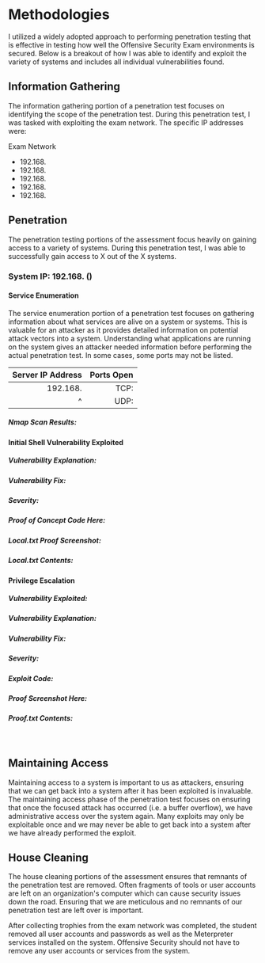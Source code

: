 # Methodologies

I utilized a widely adopted approach to performing penetration testing that is effective in testing how well the Offensive Security Exam environments is secured. Below is a breakout of how I was able to identify and exploit the variety of systems and includes all individual vulnerabilities found.

## Information Gathering

The information gathering portion of a penetration test focuses on identifying the scope of the penetration test. During this penetration test, I was tasked with exploiting the exam network. The specific IP addresses were:

Exam Network 

- 192.168.
- 192.168.
- 192.168.
- 192.168.
- 192.168. 
 
## Penetration

The penetration testing portions of the assessment focus heavily on gaining access to a variety of systems. During this penetration test, I was able to successfully gain access to X out of the X systems.

### System IP: 192.168. ()
#### Service Enumeration

The service enumeration portion of a penetration test focuses on gathering information about what services are alive on a system or systems. This is valuable for an attacker as it provides detailed information on potential attack vectors into a system. Understanding what applications are running on the system gives an attacker needed information before performing the actual penetration test.  In some cases, some ports may not be listed.

| Server IP Address | Ports Open |
| ----------------: | ---------: |
| 192.168.          | TCP:       |
|                 ^ | UDP:       |

##### Nmap Scan Results:

#### Initial Shell Vulnerability Exploited  

##### Vulnerability Explanation: 

##### Vulnerability Fix: 

##### Severity: 

##### Proof of Concept Code Here: 

##### Local.txt Proof Screenshot:

##### Local.txt Contents:

#### Privilege Escalation

##### Vulnerability Exploited: 

##### Vulnerability Explanation: 

##### Vulnerability Fix: 

##### Severity: 

##### Exploit Code:

##### Proof Screenshot Here:

##### Proof.txt Contents:
 
## Maintaining Access

Maintaining access to a system is important to us as attackers, ensuring that we can get back into a system after it has been exploited is invaluable. The maintaining access phase of the penetration test focuses on ensuring that once the focused attack has occurred (i.e. a buffer overflow), we have administrative access over the system again. Many exploits may only be exploitable once and we may never be able to get back into a system after we have already performed the exploit. 

## House Cleaning

The house cleaning portions of the assessment ensures that remnants of the penetration test are removed. Often fragments of tools or user accounts are left on an organization's computer which can cause security issues down the road. Ensuring that we are meticulous and no remnants of our penetration test are left over is important.

After collecting trophies from the exam network was completed, the student removed all user accounts and passwords as well as the Meterpreter services installed on the system. Offensive Security should not have to remove any user accounts or services from the system.

